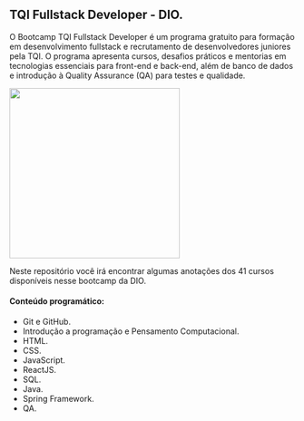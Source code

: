 ## TQI Fullstack Developer - DIO.

O Bootcamp TQI Fullstack Developer é um programa gratuito para formação em desenvolvimento fullstack e recrutamento de desenvolvedores juniores pela TQI. O programa apresenta cursos, desafios práticos e mentorias em tecnologias essenciais para front-end e back-end, além de banco de dados e introdução à Quality Assurance (QA) para testes e qualidade. 

<img src='https://hermes.digitalinnovation.one/tracks/3c8be628-5138-4b63-9cfa-e5313cc03103.png' align="center" width="300">

Neste repositório você irá encontrar algumas anotações dos 41 cursos disponíveis nesse bootcamp da DIO.

#### Conteúdo programático: 

- Git e GitHub.
- Introdução a programação e Pensamento Computacional.   
- HTML.
- CSS.
- JavaScript.
- ReactJS.
- SQL.
- Java.
- Spring Framework.
- QA.

